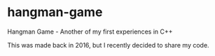 # hangman-game
Hangman Game - Another of my first experiences in C++

This was made back in 2016, but I recently decided to share my code.
